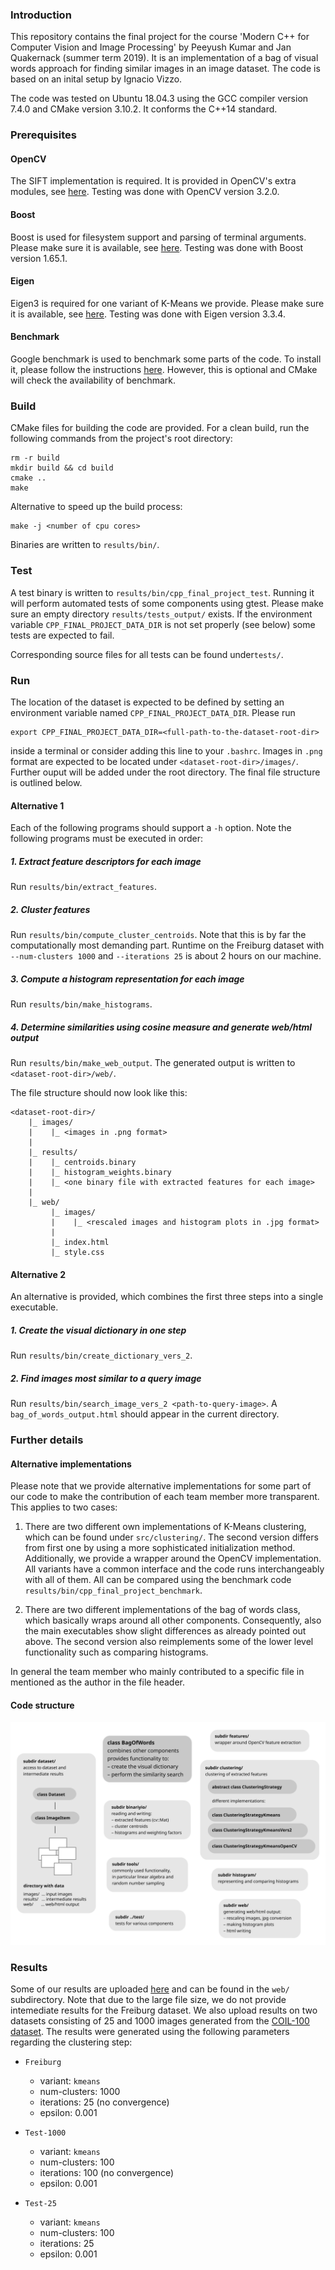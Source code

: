 ### Introduction

This repository contains the final project for the course 'Modern C++ for Computer Vision and Image Processing' by Peeyush Kumar and Jan Quakernack (summer term 2019). It is an implementation of a bag of visual words approach for finding similar images in an image dataset. The code is based on an inital setup by Ignacio Vizzo.

The code was tested on Ubuntu 18.04.3 using the GCC compiler version 7.4.0 and CMake version 3.10.2. It conforms the C++14 standard.

### Prerequisites

#### OpenCV

The SIFT implementation is required. It is provided in OpenCV's extra modules, see [here](https://github.com/opencv/opencv_contrib). Testing was done with OpenCV version 3.2.0.

#### Boost

Boost is used for filesystem support and parsing of terminal arguments. Please make sure it is available, see [here](https://www.boost.org/). Testing was done with Boost version 1.65.1.

#### Eigen

Eigen3 is required for one variant of K-Means we provide. Please make sure it is available, see [here](http://eigen.tuxfamily.org/index.php?title=Main_Page). Testing was done with Eigen version 3.3.4.

#### Benchmark

Google benchmark is used to benchmark some parts of the code. To install it, please follow the instructions [here](https://github.com/google/benchmark). However, this is optional and CMake will check the availability of benchmark.

### Build

CMake files for building the code are provided. For a clean build, run the following commands from the project's root directory:

```
rm -r build
mkdir build && cd build
cmake ..
make
```

Alternative to speed up the build process:
```
make -j <number of cpu cores>
```

Binaries are written to `results/bin/`.

### Test

A test binary is written to `results/bin/cpp_final_project_test`. Running it will perform automated tests of some components using gtest. Please make sure an empty directory `results/tests_output/` exists. If the environment variable `CPP_FINAL_PROJECT_DATA_DIR` is not set properly (see below) some tests are expected to fail.

Corresponding source files for all tests can be found under`tests/`.

### Run

The location of the dataset is expected to be defined by setting an environment variable named `CPP_FINAL_PROJECT_DATA_DIR`. Please run
```
export CPP_FINAL_PROJECT_DATA_DIR=<full-path-to-the-dataset-root-dir>
```
inside a terminal or consider adding this line to your `.bashrc`. Images in `.png` format are expected to be located under `<dataset-root-dir>/images/`. Further ouput will be added under the root directory. The final file structure is outlined below.

#### Alternative 1

Each of the following programs should support a `-h` option. Note the following programs must be executed in order:

##### 1. Extract feature descriptors for each image

Run `results/bin/extract_features`.

##### 2. Cluster features

Run `results/bin/compute_cluster_centroids`. Note that this is by far the computationally most demanding part. Runtime on the Freiburg dataset with `--num-clusters 1000` and `--iterations 25` is about 2 hours on our machine.

##### 3. Compute a histogram representation for each image

Run `results/bin/make_histograms`.

##### 4. Determine similarities using cosine measure and generate web/html output

Run `results/bin/make_web_output`. The generated output is written to `<dataset-root-dir>/web/`.

The file structure should now look like this:

```
<dataset-root-dir>/
    |_ images/
    |    |_ <images in .png format>
    |
    |_ results/
    |    |_ centroids.binary
    |    |_ histogram_weights.binary
    |    |_ <one binary file with extracted features for each image>
    |
    |_ web/
         |_ images/
         |    |_ <rescaled images and histogram plots in .jpg format>
         |
         |_ index.html
         |_ style.css
```

#### Alternative 2

An alternative is provided, which combines the first three steps into a single executable.

##### 1. Create the visual dictionary in one step

Run `results/bin/create_dictionary_vers_2`.

##### 2. Find images most similar to a query image

Run `results/bin/search_image_vers_2 <path-to-query-image>`. A `bag_of_words_output.html` should appear in the current directory.

### Further details

#### Alternative implementations

Please note that we provide alternative implementations for some part of our code to make the contribution of each team member more transparent. This applies to two cases:

1. There are two different own implementations of K-Means clustering, which can be found under `src/clustering/`. The second version differs from first one by using a more sophisticated initialization method. Additionally, we provide a wrapper around the OpenCV implementation. All variants have a common interface and the code runs interchangeably with all of them. All can be compared using the benchmark code `results/bin/cpp_final_project_benchmark`.

2. There are two different implementations of the bag of words class, which basically wraps around all other components. Consequently, also the main executables show slight differences as already pointed out above. The second version also reimplements some of the lower level functionality such as comparing histograms.

In general the team member who mainly contributed to a specific file in mentioned as the author in the file header.

#### Code structure

![outline of code structure](doc/code_outline.svg)

### Results

Some of our results are uploaded [here](https://uni-bonn.sciebo.de/s/KouYE2c1V5dKcOE) and can be found in the `web/` subdirectory. Note that due to the large file size, we do not provide intemediate results for the Freiburg dataset. We also upload results on two datasets consisting of 25 and 1000 images generated from the [COIL-100 dataset](http://www.cs.columbia.edu/CAVE/software/softlib/coil-100.php). The results were generated using the following parameters regarding the clustering step:

* `Freiburg`
  * variant: `kmeans`
  * num-clusters: 1000
  * iterations: 25 (no convergence)
  * epsilon: 0.001

* `Test-1000`
  * variant: `kmeans`
  * num-clusters: 100
  * iterations: 100 (no convergence)
  * epsilon: 0.001

* `Test-25`
  * variant: `kmeans`
  * num-clusters: 100
  * iterations: 25
  * epsilon: 0.001

